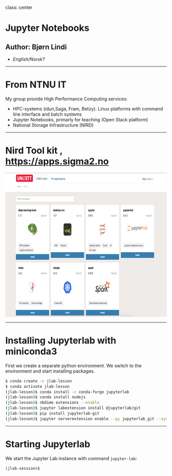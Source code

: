 class: center

# Jupyter Notebooks
## Author: Bjørn Lindi

* *English/Norsk?*

--- 

# From NTNU IT

My group provide High Performance Computing services:
* HPC-systems (idun,Saga, Fram, Betzy). Linux platforms with command line interface and batch systems
* Jupyter Notebooks, primarly for teaching  (Open Stack platform)
* National Storage Infrastructure (NIRD)

---

# Nird Tool kit , https://apps.sigma2.no

<img src="img/nirdtoolkit.png" style="height: 450px;">

--- 

# Installing Jupyterlab with miniconda3

First we create a separate python environment. We switch to the
environment and start installing packages.
```sh
$ conda create -n jlab-lesson
$ conda activate jlab-lesson
(jlab-lesson)$ conda install -c conda-forge jupyterlab
(jlab-lesson)$ conda install nodejs
(jlab-lesson)$ nbdime extensions --enable
(jlab-lesson)$ jupyter labextension install @jupyterlab/git
(jlab-lesson)$ pip install jupyterlab-git
(jlab-lesson)$ jupyter serverextension enable --py jupyterlab_git --sys-prefix
```

---

# Starting Jupyterlab
We start the Jupyter Lab instance with command `jupyter-lab`:
```
(jlab-session)$ 
```
